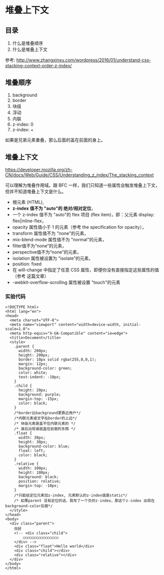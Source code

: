 # 堆叠上下文

## 目录

1. 什么是堆叠顺序
2. 什么是堆叠上下文

参考: http://www.zhangxinxu.com/wordpress/2016/01/understand-css-stacking-context-order-z-index/


## 堆叠顺序

1. background
2. border
3. 块级
4. 浮动
5. 内联
6. z-index: 0
7. z-index: +

如果是兄弟元素重叠，那么后面的盖在前面的身上。

## 堆叠上下文

https://developer.mozilla.org/zh-CN/docs/Web/Guide/CSS/Understanding_z_index/The_stacking_context

可以理解为堆叠作用域。跟 BFC 一样，我们只知道一些属性会触发堆叠上下文，但并不知道堆叠上下文是什么。

- 根元素 (HTML),
- **z-index 值不为 "auto"的 绝对/相对定位**，
- 一个 z-index 值不为 "auto"的 flex 项目 (flex item)，即：父元素 display: flex|inline-flex，
- opacity 属性值小于 1 的元素（参考 the specification for opacity），
- transform 属性值不为 "none"的元素，
- mix-blend-mode 属性值不为 "normal"的元素，
- filter值不为“none”的元素，
- perspective值不为“none”的元素，
- isolation 属性被设置为 "isolate"的元素，
- position: fixed
- 在 will-change 中指定了任意 CSS 属性，即便你没有直接指定这些属性的值（参考 这篇文章）
- -webkit-overflow-scrolling 属性被设置 "touch"的元素


### 实验代码

```
<!DOCTYPE html>
<html lang="en">
<head>
  <meta charset="UTF-8">
  <meta name="viewport" content="width=device-width, initial-scale=1.0">
  <meta http-equiv="X-UA-Compatible" content="ie=edge">
  <title>Document</title>
  <style>
    .parent {
      width: 200px;
      height: 200px;
      border: 10px solid rgba(255,0,0,1);
      margin: 12px;
      background-color: green;
      color: white;
      text-indent: -10px;
    }
    .child {
      height: 20px;
      background: purple;
      margin-top: -15px;
      color: black;
    }
    /*border比background更靠近用户*/
    /*内联元素或文字在border的上边*/
    /* 块级元素是盖不住内联元素的 */
    /* 谁后出现谁就盖住前面的东西 */
    .float {
      width: 30px;
      height: 30px;
      background-color: blue;
      float: left;
      color: black;
    }
    .relative {
      width: 100px;
      height: 100px;
      background: black;
      position: relative;
      margin-top: -10px;
    }
    /*只能给定位元素加z-index, 元素默认的z-index值是static*/
    /* 如果parent 没有定位的话，我写了一个负的z-index，那这个z-index 出现在background-color后面*/
  </style>
</head>
<body>
  <div class="parent">
    你好
    <!-- <div class="child">
        ○○○○○○○○○○○○○○○○
    </div> -->
    <div class="float">Hello world</div>
    <div class="child"></div>
    <div class="relative"></div>
  </div>
</body>
</html>
```